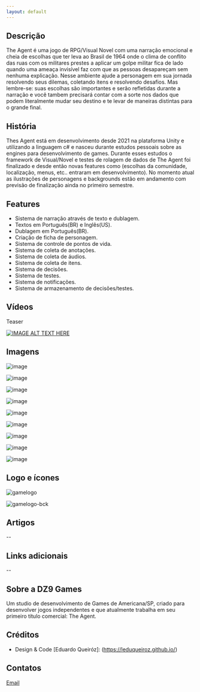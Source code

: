```yaml
---
layout: default
---
```


## Descrição

The Agent é uma jogo de RPG/Visual Novel com uma narração emocional e cheia de escolhas que ter leva ao Brasil de 1964 onde o clima de conflito das ruas com os militares prestes a aplicar um golpe militar fica de lado quando uma ameaça invisível faz com que as pessoas desapareçam sem nenhuma explicação.
Nesse ambiente ajude a personagem em sua jornada resolvendo seus dilemas, coletando itens e resolvendo desafios. Mas lembre-se: suas escolhas são importantes e serão refletidas durante a narração e você tambem precisará contar com a sorte nos dados que podem literalmente mudar seu destino e te levar de maneiras distintas para o grande final.

## História

Thes Agent está em desenvolvimento desde 2021 na plataforma Unity e utilizando a linguagem c# e nasceu durante estudos pessoais sobre as engines para desenvolvimento de games. Durante esses estudos o framework de Visual/Novel e testes de rolagem de dados de The Agent foi finalizado e desde então novas features como (escolhas da comunidade, localização, menus, etc.. entraram em desenvolvimento). No momento atual as ilustrações de personagens e backgrounds estão em andamento com previsão de finalização ainda no primeiro semestre.

## Features

- Sistema de narração através de texto e dublagem.
- Textos em Português(BR) e Inglês(US).
- Dublagem em Português(BR).
- Criação de ficha de personagem.
- Sistema de controle de pontos de vida.
- Sistema de coleta de anotações.
- Sistema de coleta de áudios.
- Sistema de coleta de itens.
- Sistema de decisões.
- Sistema de testes.
- Sistema de notificações.
- Sistema de armazenamento de decisões/testes.

## Vídeos

Teaser

[![IMAGE ALT TEXT HERE](https://img.youtube.com/vi/ZFnDmaZH7KA/0.jpg)](https://www.youtube.com/watch?v=ZFnDmaZH7KA)

## Imagens

![image](https://user-images.githubusercontent.com/85421934/153255399-09eb65ea-fa99-426b-9864-930250c18590.png)

![image](https://user-images.githubusercontent.com/85421934/153255526-a173ef12-45ef-4af4-a5f8-245c84986198.png)

![image](https://user-images.githubusercontent.com/85421934/153255575-776c2c8e-c2ff-4ce9-b538-f85ef0781107.png)

![image](https://user-images.githubusercontent.com/85421934/153255704-4fd03f7f-a535-447d-a1fa-351145cbe861.png)

![image](https://user-images.githubusercontent.com/85421934/153255773-ab913a12-603c-490d-bf69-cc9fc246564c.png)

![image](https://user-images.githubusercontent.com/85421934/153255805-41df962e-0704-416c-84f2-a73bf84dbb75.png)

![image](https://user-images.githubusercontent.com/85421934/153255918-853511b0-2dc1-41ce-b90e-4183069ae001.png)

![image](https://user-images.githubusercontent.com/85421934/153255958-bb74ab95-b9cd-49b3-b4b7-377b2a8eed22.png)

![image](https://user-images.githubusercontent.com/85421934/153256367-c809a832-5189-45f6-9597-896e7024e05e.png)


## Logo e ícones

![gamelogo](https://user-images.githubusercontent.com/85421934/153256779-ba109384-7bd4-48b3-ba9b-241295165f7c.png)

![gamelogo-bck](https://user-images.githubusercontent.com/85421934/153256796-c4c7f1d5-b984-4b1d-ae68-9c99a54d427f.png)

## Artigos

--

## Links adicionais

--

## Sobre a DZ9 Games

Um studio de desenvolvimento de Games de Americana/SP, criado para desenvolver jogos independentes e que atualmente trabalha em seu primeiro título comercial: The Agent.

## Créditos

- Design & Code
[Eduardo Queiróz]: (https://leduqueiroz.github.io/)

## Contatos

[Email](mailto:marketing@dz9games.com?subject=[GitHub]%20Source%20Han%20Sans)

